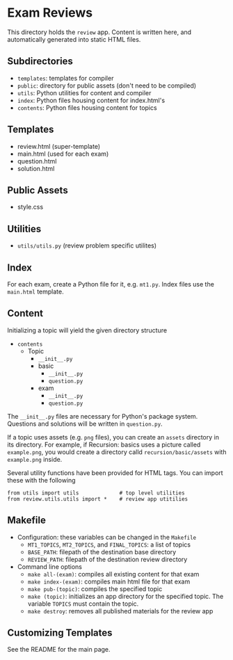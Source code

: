 Exam Reviews
============

This directory holds the `review` app. Content is written here,
and automatically generated into static HTML files.

Subdirectories
--------------
* `templates`: templates for compiler
* `public`: directory for public assets (don't need to be compiled)
* `utils`: Python utilities for content and compiler
* `index`: Python files housing content for index.html's
* `contents`: Python files housing content for topics

Templates
---------
* review.html    (super-template)
* main.html      (used for each exam)
* question.html
* solution.html

Public Assets
-------------
* style.css

Utilities
---------
* `utils/utils.py` (review problem specific utilites)

Index
-----
For each exam, create a Python file for it, e.g. `mt1.py`. Index files
use the `main.html` template.

Content
-------
Initializing a topic will yield the given directory structure

* `contents`
    * Topic
        * `__init__.py`
        * basic
            * `__init__.py`
            * `question.py`
        * exam
            * `__init__.py`
            * `question.py`

The `__init__.py` files are necessary for Python's package system.
Questions and solutions will be written in `question.py`.

If a topic uses assets (e.g. `png` files), you can create an `assets`
directory in its directory. For example, if Recursion: basics uses a
picture called `example.png`, you would create a directory calld
`recursion/basic/assets` with `example.png` inside.

Several utility functions have been provided for HTML tags. You can
import these with the following

    from utils import utils             # top level utilities
    from review.utils.utils import *    # review app utitilies


Makefile
--------
* Configuration: these variables can be changed in the `Makefile`
    * `MT1_TOPICS`, `MT2_TOPICS`, and `FINAL_TOPICS`: a list of topics
    * `BASE_PATH`: filepath of the destination base directory
    * `REVIEW_PATH`: filepath of the destination review directory
* Command line options
    * `make all-(exam)`: compiles all existing content for that exam
    * `make index-(exam)`: compiles main html file for that exam
    * `make pub-(topic)`: compiles the specified topic
    * `make (topic)`: initializes an app directory for the specified
      topic. The variable `TOPICS` must contain the topic.
    * `make destroy`: removes all published materials for the review
      app


Customizing Templates
---------------------

See the README for the main page.
